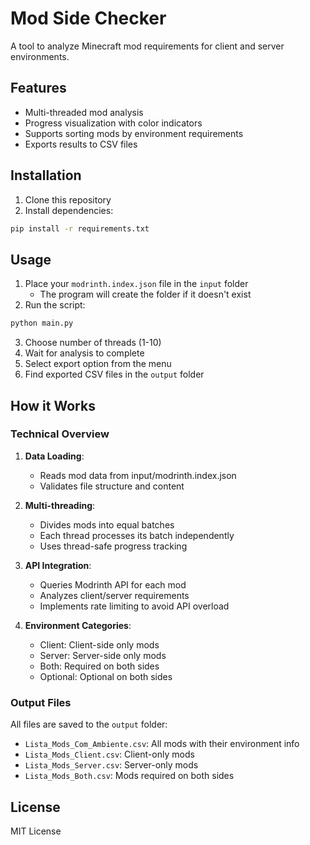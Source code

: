# Mod Side Checker

A tool to analyze Minecraft mod requirements for client and server environments.

## Features

- Multi-threaded mod analysis
- Progress visualization with color indicators
- Supports sorting mods by environment requirements
- Exports results to CSV files

## Installation

1. Clone this repository
2. Install dependencies:
```bash
pip install -r requirements.txt
```

## Usage

1. Place your `modrinth.index.json` file in the `input` folder
   - The program will create the folder if it doesn't exist
2. Run the script:
```bash
python main.py
```
3. Choose number of threads (1-10)
4. Wait for analysis to complete
5. Select export option from the menu
6. Find exported CSV files in the `output` folder

## How it Works

### Technical Overview

1. **Data Loading**: 
   - Reads mod data from input/modrinth.index.json
   - Validates file structure and content

2. **Multi-threading**:
   - Divides mods into equal batches
   - Each thread processes its batch independently
   - Uses thread-safe progress tracking

3. **API Integration**:
   - Queries Modrinth API for each mod
   - Analyzes client/server requirements
   - Implements rate limiting to avoid API overload

4. **Environment Categories**:
   - Client: Client-side only mods
   - Server: Server-side only mods
   - Both: Required on both sides
   - Optional: Optional on both sides

### Output Files

All files are saved to the `output` folder:

- `Lista_Mods_Com_Ambiente.csv`: All mods with their environment info
- `Lista_Mods_Client.csv`: Client-only mods
- `Lista_Mods_Server.csv`: Server-only mods
- `Lista_Mods_Both.csv`: Mods required on both sides

## License

MIT License
